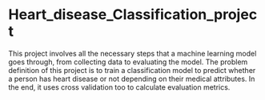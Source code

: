 # Heart_disease_Classification_project
This project involves all the necessary steps that a machine learning model goes through, from collecting data to evaluating the model. The problem definition of this project is to train a classification model to predict whether a person has heart disease or not depending on their medical attributes. In the end, it uses cross validation too to calculate evaluation metrics.
